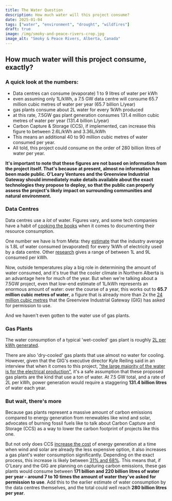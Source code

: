 ```yaml
---
title: The Water Question
description: How much water will this project consume?
date: 2025-01-04
tags: ["water", "environment", "drought", "wildfires"]
draft: true
image: /img/smoky-and-peace-rivers-crop.jpg
image_alt: "Smoky & Peace Rivers, Alberta, Canada"
---
```


## How much water will this project consume, exactly?
### A quick look at the numbers:
* Data centres can consume (evaporate) 1 to 9 litres of water per kWh
* even assuming only 1L/kWh, a 7.5 GW data centre will consume 65.7 million cubic metres of water per year (65.7 billion L/year)
* gas plants consume about 2L water for every 1kWh produced
* at this rate, 7.5GW gas plant generation consumes 131.4 million cubic metres of water per year (131.4 billion L/year) 
* Carbon Capture & Storage (CCS), if implemented, can increase this figure to between 2.6L/kWh and 3.36L/kWh
* This means an additional 40 to 90 million cubic metres of water consumed per year.
* All told, this project could consume on the order of 280 billion litres of water per year.

**It's important to note that these figures are not based on information from the project itself. That's because at present, almost no information has been made public. O'Leary Ventures and the Greenview Industrial Gateway should immediately make details available about the exact technologies they propose to deploy, so that the public can properly assess the project's likely impact on surrounding communities and natural environment.**

### Data Centres

Data centres use a <em>lot</em> of water. Figures vary, and some tech companies have a habit of <a href="https://archive.is/lBf5H" target="_blank">cooking the books</a> when it comes to documenting their resource consumption.

One number we have is from Meta: they <a href="https://dgtlinfra.com/data-center-water-usage/#Water_Usage_Effectiveness_WUE" target="_blank">estimate</a> that the industry average is 1.8L of water consumed (evaporated) for every 1kWh of electricity used by a data centre. Other <a href="https://arxiv.org/pdf/2304.03271" target="_blank">research</a> gives a range of between 1L and 9L consumed per kWh.

Now, outside temperatures play a big role in determining the amount of water consumed, and it's true that the cooler climate in Northern Alberta is an advantage here for much of the year. But when we're talking about a 7.5GW project, even that low-end estimate of 1L/kWh represents an enormous amount of water: over the course of a year, this works out to <strong>65.7 million cubic metres of water</strong>, a figure that is already more than 2x the <a href="https://greenviewindustrial.ca/wp-content/uploads/2023/03/Water2-1200x681.png" target="_blank">24 million cubic metres</a> that the Greenview Industrial Gateway (GIG) has asked for permission to use.

And we haven't even gotten to the water use of gas plants.

### Gas Plants

The water consumption of a typical 'wet-cooled' gas plant is roughly <a href="https://sequestration.mit.edu/pdf/2012_AD_HJH_WorkingPaper-WaterUse_at_PowerPlants.pdf" target="blank">2L per kWh generated</a>. 

There are also 'dry-cooled' gas plants that use almost no water for cooling. However, given that the GIG's executive director Kyle Reiling said in an interview that when it comes to this project, <a href="https://youtu.be/yVKxjAQyMTg" target="_blank">"the large majority of the water is for the electrical production"</a>, it's a safe assumption that these proposed gas plants are the kind that use a ton of water. At 7.5 GW total, and a rate of 2L per kWh, power generation would require a staggering <strong>131.4 billion litres</strong> of water each year.

### But wait, there's more

Because gas plants represent a massive amount of carbon emissions compared to energy generation from renewables like wind and solar, advocates of burning fossil fuels like to talk about Carbon Capture and Storage (CCS) as a way to lower the carbon footprint of projects like this one.

But not only does CCS <a href="https://climate.mit.edu/ask-mit/if-fossil-fuel-power-plant-uses-carbon-capture-and-storage-what-percent-energy-it-makes" target="_blank">increase the cost</a> of energy generation at a time when wind and solar are already the less expensive option, it also increases a gas plant's water consumption significantly. Depending on the exact process, this increase is likely between <a href="https://www.sciencedirect.com/science/article/pii/S1876610217319720" target="_blank">31% and 68%</a>. This means that, if O'Leary and the GIG are planning on capturing carbon emissions, these gas plants would consume between <strong>171 billion and 220 billion litres of water per year - around 7 to 10 times the amount of water they've asked for permission to use</strong>. Add this to the earlier estimate of water consumption by the data centres themselves, and the total could well reach <strong>280 billion litres per year</strong>.